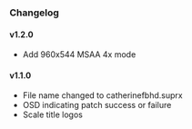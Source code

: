 ### Changelog

#### v1.2.0

- Add 960x544 MSAA 4x mode

#### v1.1.0

- File name changed to catherinefbhd.suprx
- OSD indicating patch success or failure
- Scale title logos
